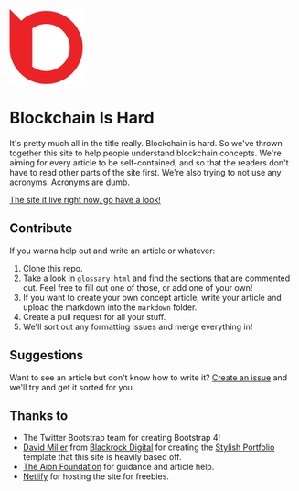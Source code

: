 ![The Blockchain is Hard logo](img/blockchain-is-hard-icon-128.png)

# Blockchain Is Hard

It's pretty much all in the title really. Blockchain is hard. So we've thrown together this site to help people understand blockchain concepts. We're aiming for every article to be self-contained, and so that the readers don't have to read other parts of the site first. We're also trying to not use any acronyms. Acronyms are dumb.

[The site it live right now, go have a look!](https://blockchainishard.com)

## Contribute

If you wanna help out and write an article or whatever:

1. Clone this repo.
2. Take a look in `glossary.html` and find the sections that are commented out. Feel free to fill out one of those, or add one of your own!
3. If you want to create your own concept article, write your article and upload the markdown into the `markdown` folder.
4. Create a pull request for all your stuff.
5. We'll sort out any formatting issues and merge everything in!

## Suggestions

Want to see an article but don't know how to write it? [Create an issue](https://github.com/mohnjatthews/blockchain-is-hard/issues) and we'll try and get it sorted for you.

## Thanks to

- The Twitter Bootstrap team for creating Bootstrap 4!
- [David Miller](http://davidmiller.io/) from [Blackrock Digital](http://blackrockdigital.io/) for creating the [Stylish Portfolio](https://startbootstrap.com/template-overviews/stylish-portfolio) template that this site is heavily based off.
- [The Aion Foundation](https://aion.network/) for guidance and article help.
- [Netlify](https://www.netlify.com/) for hosting the site for freebies.
